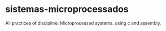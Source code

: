 # sistemas-microprocessados
All practices of discipline: Microprocessed systems. using c and assembly.
